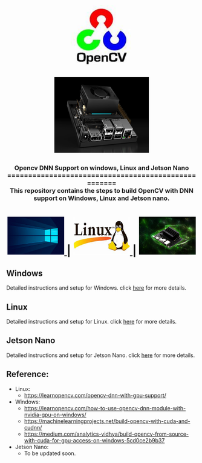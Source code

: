 <h1 align="center">
  <img width = "400" height="200" src="resource/opencv.jpeg">
  <img width = "250" height="200" src="resource/jetson_nano.png">
</h1>
<h3 align="center">
Opencv DNN Support on windows, Linux and Jetson Nano<br>
====================================================<br>
This repository contains the steps to build OpenCV with DNN support on Windows, Linux and Jetson nano.
</h3>
<h1 align="center">
    <a href="./windows/README.md">
        <img src="resource/widnows.jpg" alt="Windows" width="150" height="100">
    </a> |
    <a href="./linux/README.md">
        <img src="resource/th.jpeg" alt="Linux" width="150" height="100">
    </a> |
    <a href="./Jetson-nano/README.md">
        <img src="resource/jetson-nano.webp" alt="Jetson Nano" width="150" height="100">
    </a>
</h1>

## Windows
Detailed instructions and setup for Windows. click [here](./windows/README.md) for more details.

## Linux
Detailed instructions and setup for Linux. click [here](./linux/README.md) for more details.

## Jetson Nano
Detailed instructions and setup for Jetson Nano. click [here](./Jetson-nano/README.md) for more details.

## Reference:
- Linux: 
    - https://learnopencv.com/opencv-dnn-with-gpu-support/
- Windows:
    - https://learnopencv.com/how-to-use-opencv-dnn-module-with-nvidia-gpu-on-windows/
    - https://machinelearningprojects.net/build-opencv-with-cuda-and-cudnn/
    - https://medium.com/analytics-vidhya/build-opencv-from-source-with-cuda-for-gpu-access-on-windows-5cd0ce2b9b37
- Jetson Nano:
    - To be updated soon.

